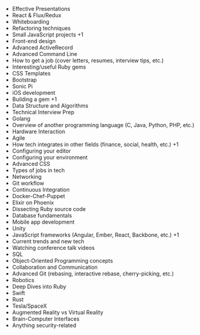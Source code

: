 * Effective Presentations
* React & Flux/Redux
* Whiteboarding
* Refactoring techniques
* Small JavaScript projects +1
* Front-end design
* Advanced ActiveRecord
* Advanced Command Line
* How to get a job (cover letters, resumes, interview tips, etc.)
* Interesting/useful Ruby gems
* CSS Templates
* Bootstrap
* Sonic Pi
* iOS development
* Building a gem +1
* Data Structure and Algorithms
* Technical Interview Prep
* Golang
* Overview of another programming language (C, Java, Python, PHP, etc.)
* Hardware Interaction
* Agile
* How tech integrates in other fields (finance, social, health, etc.) +1
* Configuring your editor
* Configuring your environment
* Advanced CSS
* Types of jobs in tech
* Networking
* Git workflow
* Continuous Integration
* Docker-Chef-Puppet
* Elixir on Phoenix
* Dissecting Ruby source code
* Database fundamentals
* Mobile app development
* Unity
* JavaScript frameworks (Angular, Ember, React, Backbone, etc.) +1
* Current trends and new tech
* Watching conference talk videos
* SQL
* Object-Oriented Programming concepts
* Collaboration and Communication
* Advanced Git (rebasing, interactive rebase, cherry-picking, etc.)
* Robotics
* Deep Dives into Ruby
* Swift
* Rust
* Tesla/SpaceX
* Augmented Reality vs Virtual Reality
* Brain-Computer Interfaces
* Anything security-related

